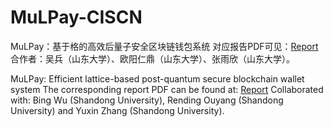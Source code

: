 # MuLPay-CISCN
MuLPay：基于格的高效后量子安全区块链钱包系统
对应报告PDF可见：[Report](https://github.com/pmgao/MuLPay-CISCN/blob/main/Report.pdf)
合作者：吴兵（山东大学）、欧阳仁鼎（山东大学）、张雨欣（山东大学）。

MuLPay: Efficient lattice-based post-quantum secure blockchain wallet system
The corresponding report PDF can be found at: [Report](https://github.com/pmgao/MuLPay-CISCN/blob/main/Report.pdf)
Collaborated with: Bing Wu (Shandong University), Rending Ouyang (Shandong University) and Yuxin Zhang (Shandong University).
